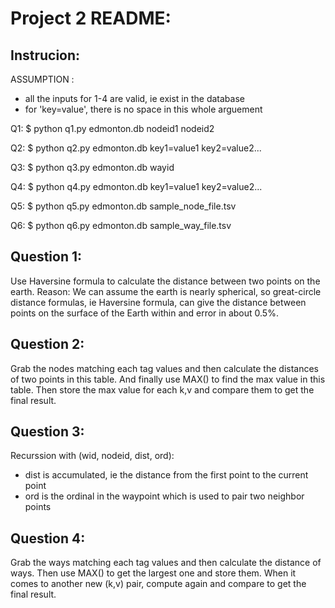 # Project 2 README:

## Instrucion:

ASSUMPTION :
  * all the inputs for 1-4 are valid, ie exist in the database
  * for 'key=value', there is no space in this whole arguement

Q1: $ python q1.py edmonton.db nodeid1 nodeid2

Q2: $ python q2.py edmonton.db key1=value1 key2=value2...

Q3: $ python q3.py edmonton.db wayid

Q4: $ python q4.py edmonton.db key1=value1 key2=value2...

Q5: $ python q5.py edmonton.db sample_node_file.tsv

Q6: $ python q6.py edmonton.db sample_way_file.tsv


## Question 1:

Use Haversine formula to calculate the distance between two points on the earth.
Reason: We can assume the earth is nearly spherical, so great-circle distance formulas, ie Haversine formula, can give the distance between points on the surface of the Earth within and error in about 0.5%.

## Question 2:

Grab the nodes matching each tag values and then calculate the distances of two points in this table. And finally use MAX() to find the max value in this table. Then store the max value for each k,v and compare them to get the final result.

## Question 3:

Recurssion with (wid, nodeid, dist, ord):
* dist is accumulated, ie the distance from the first point to the current point
* ord is the ordinal in the waypoint which is used to pair two neighbor points

## Question 4:

Grab the ways matching each tag values and then calculate the distance of ways. Then use MAX() to get the largest one and store them. When it comes to another new (k,v) pair, compute again and compare to get the final result.

